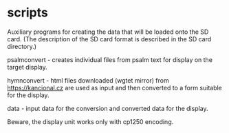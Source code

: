 # scripts

Auxiliary programs for creating the data that will be loaded onto the SD card. (The description of the SD card format is described in the SD card directory.)

psalmconvert - creates individual files from psalm text for display on the target display. 

hymnconvert - html files downloaded (wgtet mirror) from https://kancional.cz are used as input and then converted to a form suitable for the display.

data - input data for the conversion and converted data for the display. 

Beware, the display unit works only with cp1250 encoding. 
